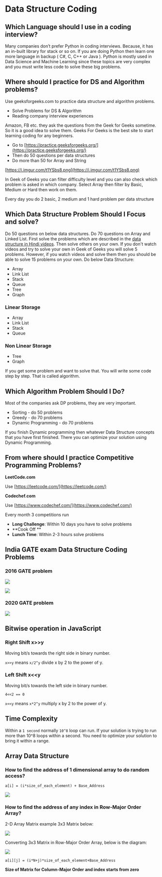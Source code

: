 # Data Structure Coding

## Which Language should I use in a coding interview?

Many companies don’t prefer Python in coding interviews. Because, it has an in-built library for stack or so on. If you are doing Python then learn one more language in backup ( C#, C, C++ or Java ). Python is mostly used in Data Science and Machine Learning since these topics are very complex and you must write less code to solve these big problems.

## Where should I practice for DS and Algorithm problems?

Use geeksforgeeks.com to practice data structure and algorithm problems.

- Solve Problems for DS & Algorithm
- Reading company interview experiences

Amazon, FB etc. they ask the questions from the Geek for Geeks sometime. So it is a good idea to solve them. Geeks For Geeks is the best site to start learning coding for any beginners.

- Go to [https://practice.geeksforgeeks.org/](https://practice.geeksforgeeks.org/)
- Then do 50 questions per data structures
- Do more than 50 for Array and String

[https://i.imgur.com/t1YSbs8.png](https://i.imgur.com/t1YSbs8.png)

In Geek of Geeks you can filter difficulty level and you can also check which problem is asked in which company. Select Array then filter by Basic, Medium or Hard then work on them.

Every day you do 2 basic, 2 medium and 1 hard problem per data structure

## Which Data Structure Problem Should I Focus and solve?

Do 50 questions on below data structures. Do 70 questions on Array and Linked List. First solve the problems which are described in the [data structure in Hindi videos](https://www.youtube.com/watch?v=t5JfBFfi2sU&list=PLg6p_zdrEgHEqaRQbZADU6suNgh28JiKb&index=1). Then solve others on your own. If you don't watch videos and try to solve your own in Geek of Geeks you will solve 5 problems. However, if you watch videos and solve them then you should be able to solve 15 problems on your own. Do below Data Structure:

- Array
- Link List
- Stack
- Queue
- Tree
- Graph

### Linear Storage

- Array
- Link List
- Stack
- Queue

### Non Linear Storage

- Tree
- Graph

If you get some problem and want to solve that. You will write some code step by step. That is called algorithm.

## Which Algorithm Problem Should I Do?

Most of the companies ask DP problems, they are very important.

- Sorting - do 50 problems
- Greedy - do 70 problems
- Dynamic Programming - do 70 problems

If you finish Dynamic programming then whatever Data Structure concepts that you have first finished. There you can optimize your solution using Dynamic Programming.

## From where should I practice Competitive Programming Problems?

**LeetCode.com**

Use [https://leetcode.com/](https://leetcode.com/)

**Codechef.com**

Use [https://www.codechef.com/](https://www.codechef.com/)

Every month 3 competitions run

- **Long Challenge**: Within 10 days you have to solve problems
- **Cook Off **
- **Lunch Time**: Within 2-3 hours solve problems

## India GATE exam Data Structure Coding Problems

### 2016 GATE problem

![](https://i.imgur.com/Y72nRyq.png)

![](https://i.imgur.com/vjbsHNw.png)

### 2020 GATE problem

![](https://i.imgur.com/5D3Muqx.png)

## Bitwise operation in JavaScript

### Right Shift x>>y

Moving bit/s towards the right side in binary number.

`x>>y` means `x/2^y` divide x by 2 to the power of y.

### Left Shift x<<y

Moving bit/s towards the left side in binary number.

`4<<2 == 0`

`x<<y` means `x*2^y` multiply x by 2 to the power of y.

## Time Complexity

Within a `1 second` normally `10^8` loop can run. If your solution is trying to run more than 10^8 loops within a second. You need to optimize your solution to bring it within a range.

## Array Data Structure

### How to find the address of 1 dimensional array to do random access?

`a[i] = (i*size_of_each_element) + Base_Address`

![](https://i.imgur.com/vFiJyEA.png)

### How to find the address of any index in Row-Major Order Array?

2-D Array Matrix example 3x3 Matrix below:

![](https://i.imgur.com/dEJkxTJ.png)

Converting 3x3 Matrix in Row-Major Order Array, below is the diagram:

![](https://i.imgur.com/FutGvQV.png)

`a[i][j] = (i*N+j)*size_of_each_element+Base_Address`

**Size of Matrix for Column-Major Order and index starts from zero**
